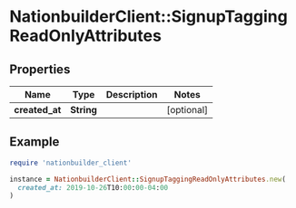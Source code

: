 # NationbuilderClient::SignupTaggingReadOnlyAttributes

## Properties

| Name | Type | Description | Notes |
| ---- | ---- | ----------- | ----- |
| **created_at** | **String** |  | [optional] |

## Example

```ruby
require 'nationbuilder_client'

instance = NationbuilderClient::SignupTaggingReadOnlyAttributes.new(
  created_at: 2019-10-26T10:00:00-04:00
)
```

